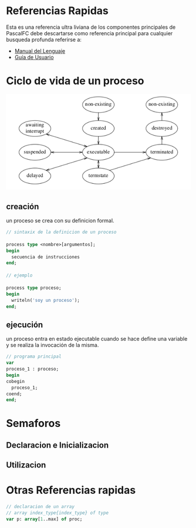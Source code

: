 # Referencias Rapidas

Esta es una referencia ultra liviana de los componentes principales de PascalFC debe descartarse como referencia principal para cualquier busqueda profunda referirse a:
  - [Manual del Lenguaje](./docs/)
  - [Guía de Usuario](./docs/)

# Ciclo de vida de un proceso

![](./img/process_lifecycle.png)

## creación

un proceso se crea con su definicion formal.

```pascal
// sintaxix de la definicion de un proceso

process type <nombre>[argumentos];
begin
  secuencia de instrucciones
end;

// ejemplo

process type proceso;
begin
  writeln('soy un proceso');
end;
```

## ejecución

un proceso entra en estado ejecutable cuando se hace define una variable y se realiza la invocación de la misma.

```pascal
// programa principal
var
proceso_1 : proceso;
begin
cobegin
  proceso_1;
coend;
end;
```

# Semaforos

## Declaracion e Inicializacion

## Utilizacion

# Otras Referencias rapidas

```pascal
// declaracion de un array
// array index_type{index_type} of type
var p: array[1..max] of proc;

```
